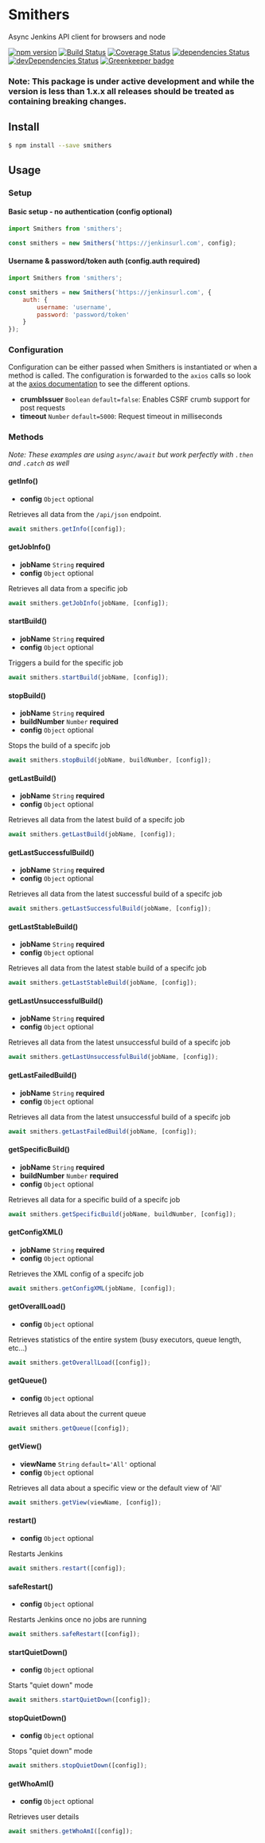 # Smithers

Async Jenkins API client for browsers and node

[![npm version](https://badge.fury.io/js/smithers.svg)](https://badge.fury.io/js/smithers)
[![Build Status](https://travis-ci.org/clementallen/smithers.svg?branch=master)](https://travis-ci.org/clementallen/smithers)
[![Coverage Status](https://coveralls.io/repos/github/clementallen/smithers/badge.svg?branch=master)](https://coveralls.io/github/clementallen/smithers?branch=master)
[![dependencies Status](https://david-dm.org/clementallen/smithers/status.svg)](https://david-dm.org/clementallen/smithers)
[![devDependencies Status](https://david-dm.org/clementallen/smithers/dev-status.svg)](https://david-dm.org/clementallen/smithers?type=dev)
[![Greenkeeper badge](https://badges.greenkeeper.io/clementallen/smithers.svg)](https://greenkeeper.io/)

### **Note:** This package is under active development and while the version is less than 1.x.x all releases should be treated as containing breaking changes.

## Install

```bash
$ npm install --save smithers
```

## Usage

### Setup

#### Basic setup - no authentication (config optional)

```javascript
import Smithers from 'smithers';

const smithers = new Smithers('https://jenkinsurl.com', config);
```

#### Username & password/token auth (config.auth required)

```javascript
import Smithers from 'smithers';

const smithers = new Smithers('https://jenkinsurl.com', {
    auth: {
        username: 'username',
        password: 'password/token'
    }
});
```

### Configuration

Configuration can be either passed when Smithers is instantiated or when a method is called. The configuration is forwarded to the `axios` calls so look at the [axios documentation](https://github.com/mzabriskie/axios#request-config) to see the different options.

-   **crumbIssuer** `Boolean` `default=false`: Enables CSRF crumb support for post requests
-   **timeout** `Number` `default=5000`: Request timeout in milliseconds

### Methods

_Note: These examples are using `async/await` but work perfectly with `.then` and `.catch` as well_

#### getInfo()

-   **config** `Object` optional

Retrieves all data from the `/api/json` endpoint.

```javascript
await smithers.getInfo([config]);
```

#### getJobInfo()

-   **jobName** `String` **required**
-   **config** `Object` optional

Retrieves all data from a specific job

```javascript
await smithers.getJobInfo(jobName, [config]);
```

#### startBuild()

-   **jobName** `String` **required**
-   **config** `Object` optional

Triggers a build for the specific job

```javascript
await smithers.startBuild(jobName, [config]);
```

#### stopBuild()

-   **jobName** `String` **required**
-   **buildNumber** `Number` **required**
-   **config** `Object` optional

Stops the build of a specifc job

```javascript
await smithers.stopBuild(jobName, buildNumber, [config]);
```

#### getLastBuild()

-   **jobName** `String` **required**
-   **config** `Object` optional

Retrieves all data from the latest build of a specifc job

```javascript
await smithers.getLastBuild(jobName, [config]);
```

#### getLastSuccessfulBuild()

-   **jobName** `String` **required**
-   **config** `Object` optional

Retrieves all data from the latest successful build of a specifc job

```javascript
await smithers.getLastSuccessfulBuild(jobName, [config]);
```

#### getLastStableBuild()

-   **jobName** `String` **required**
-   **config** `Object` optional

Retrieves all data from the latest stable build of a specifc job

```javascript
await smithers.getLastStableBuild(jobName, [config]);
```

#### getLastUnsuccessfulBuild()

-   **jobName** `String` **required**
-   **config** `Object` optional

Retrieves all data from the latest unsuccessful build of a specifc job

```javascript
await smithers.getLastUnsuccessfulBuild(jobName, [config]);
```

#### getLastFailedBuild()

-   **jobName** `String` **required**
-   **config** `Object` optional

Retrieves all data from the latest unsuccessful build of a specifc job

```javascript
await smithers.getLastFailedBuild(jobName, [config]);
```

#### getSpecificBuild()

-   **jobName** `String` **required**
-   **buildNumber** `Number` **required**
-   **config** `Object` optional

Retrieves all data for a specific build of a specifc job

```javascript
await smithers.getSpecificBuild(jobName, buildNumber, [config]);
```

#### getConfigXML()

-   **jobName** `String` **required**
-   **config** `Object` optional

Retrieves the XML config of a specifc job

```javascript
await smithers.getConfigXML(jobName, [config]);
```

#### getOverallLoad()

-   **config** `Object` optional

Retrieves statistics of the entire system (busy executors, queue length, etc...)

```javascript
await smithers.getOverallLoad([config]);
```

#### getQueue()

-   **config** `Object` optional

Retrieves all data about the current queue

```javascript
await smithers.getQueue([config]);
```

#### getView()

-   **viewName** `String` `default='All'` optional
-   **config** `Object` optional

Retrieves all data about a specific view or the default view of 'All'

```javascript
await smithers.getView(viewName, [config]);
```

#### restart()

-   **config** `Object` optional

Restarts Jenkins

```javascript
await smithers.restart([config]);
```

#### safeRestart()

-   **config** `Object` optional

Restarts Jenkins once no jobs are running

```javascript
await smithers.safeRestart([config]);
```

#### startQuietDown()

-   **config** `Object` optional

Starts "quiet down" mode

```javascript
await smithers.startQuietDown([config]);
```

#### stopQuietDown()

-   **config** `Object` optional

Stops "quiet down" mode

```javascript
await smithers.stopQuietDown([config]);
```

#### getWhoAmI()

-   **config** `Object` optional

Retrieves user details

```javascript
await smithers.getWhoAmI([config]);
```
